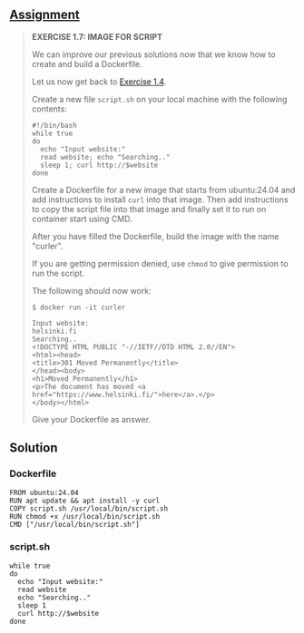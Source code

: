 ## [Assignment](https://courses.mooc.fi/org/uh-cs/courses/devops-with-docker/chapter-2/in-depth-dive-into-images#912843d1-249b-465e-8af2-eb02f1461c05)

> **EXERCISE 1.7: IMAGE FOR SCRIPT**
> 
> We can improve our previous solutions now that we know how to create and build a Dockerfile.
> 
> Let us now get back to [Exercise 1.4](https://courses.mooc.fi/org/uh-cs/courses/devops-with-docker/chapter-2/running-and-stopping-containers#33cdf131-c5f8-4b22-85ef-7ba47e0f1bdc).
> 
> Create a new file `script.sh` on your local machine with the following contents:
> 
>     #!/bin/bash
>     while true
>     do
>       echo "Input website:"
>       read website; echo "Searching.."
>       sleep 1; curl http://$website
>     done
> 
> Create a Dockerfile for a new image that starts from ubuntu:24.04 and add instructions to install `curl` into that image. Then add instructions to copy the script file into that image and finally set it to run on container start using CMD.
> 
> After you have filled the Dockerfile, build the image with the name "curler".
> 
> If you are getting permission denied, use `chmod` to give permission to run the script.
>
> The following should now work:
> 
>     $ docker run -it curler
> 
>     Input website:
>     helsinki.fi
>     Searching..
>     <!DOCTYPE HTML PUBLIC "-//IETF//DTD HTML 2.0//EN">
>     <html><head>
>     <title>301 Moved Permanently</title>
>     </head><body>
>     <h1>Moved Permanently</h1>
>     <p>The document has moved <a href="https://www.helsinki.fi/">here</a>.</p>
>     </body></html>
> 
> Give your Dockerfile as answer.

## Solution

### Dockerfile
    
    FROM ubuntu:24.04
    RUN apt update && apt install -y curl
    COPY script.sh /usr/local/bin/script.sh
    RUN chmod +x /usr/local/bin/script.sh
    CMD ["/usr/local/bin/script.sh"]

### script.sh

    while true
    do
      echo "Input website:"
      read website
      echo "Searching.."
      sleep 1
      curl http://$website
    done
